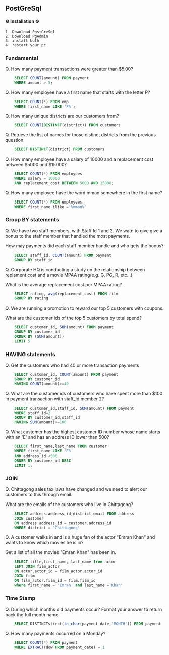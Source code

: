 ## PostGreSql

#### ⚙ Installation ⚙

    1. Download PostGreSql
    2. Download PgAdmin
    3. install both
    4. restart your pc

### Fundamental

Q. How many payment transactions were greater than $5.00?
```sql
    SELECT COUNT(amount) FROM payment
    WHERE amount > 5;
```
Q. How many employee have a first name that starts with the letter P?
```sql
    SELECT COUNT(*) FROM emp
    WHERE first_name LIKE 'P%';
```
Q. How many unique districts are our customers from?
```sql
    SELECT COUNT(DISTINCT(district)) FROM customers
```
Q. Retrieve the list of names for those distinct districts from the previous question
```sql
    SELECT DISTINCT(district) FROM customers

```
Q. How many employee have a salary of 10000 and a replacement cost between $5000 and $15000?
```sql
    SELECT COUNT(*) FROM employees
    WHERE salary = 10000
    AND replacement_cost BETWEEN 5000 AND 15000;

```
Q. How many employee have the word mman somewhere in the first name?
```sql
    SELECT COUNT(*) FROM employees
    WHERE first_name ilike ='%mman%'

```
### Group BY statements

Q. We have two staff members, with Staff Id 1 and 2. We watn to give give a bonus to the staff member that handled the most payments.

How may payments did each staff member handle and who gets the bonus?
```sql
    SELECT staff_id, COUNT(amount) FROM payment
    GROUP BY staff_id

```
Q. Corporate HQ is conducting a study on the relationship between replament cost and a movie MPAA rating(e.g. G, PG, R, etc...)

What is the average replacement cost per MPAA rating?
```sql
    SELECT rating, avg(replacement_cost) FROM film
    GROUP BY rating

```
Q. We are running a promotion to reward our top 5 customers with coupons.

What are the customer ids of the top 5 customers by total spend?
```sql
    SELECT customer_id, SUM(amount) FROM payment
    GROUP BY customer_id
    ORDER BY (SUM(amount))
    LIMIT 5

```
### HAVING statements

Q. Get the customers who had 40 or more transaction payments
```sql
    SELECT customer_id, COUNT(amount) FROM payment
    GROUP BY customer_id
    HAVING COUNT(amount)>=40

```
Q. What are the customer ids of customers who have spent more than $100 in payment transaction with staff_id member 2?
```sql
    SELECT customer_id,staff_id, SUM(amount) FROM payment
    WHERE staff_id=2
    GROUP BY customer_id,staff_id
    HAVING SUM(amount)>=100

```
Q. What customer has the highest customer ID number whose name starts with an 'E' and has an address ID lower than 500?
```sql
    SELECT first_name,last_name FROM customer
    WHERE first_name LIKE 'E%'
    AND address_id <500
    ORDER BY customer_id DESC
    LIMIT 1;

```
### JOIN

Q. Chittagong sales tax laws have changed and we need to alert our customers to this through email.

What are the emails of the customers who live in Chittagong?
```sql
    SELECT address.address_id,district,email FROM address
    JOIN customer
    ON address.address_id = customer.address_id
    WHERE district = 'Chittagong'

```
Q. A customer walks in and is a huge fan of the actor "Emran Khan" and wants to know which movies he is in?

Get a list of all the movies "Emran Khan" has been in.
```sql
    SELECT title,first_name, last_name from actor
    LEFT JOIN film_actor
    ON actor.actor_id = film_actor.actor_id
    JOIN film
    ON film_actor.film_id = film.film_id
    where first_name = 'Emran' and last_name ='Khan'

```
### Time Stamp

Q. During which months did payments occur?
Format your answer to return back the full month name.
```sql
    SELECT DISTINCTstinct(to_char(payment_date,'MONTH')) FROM payment

```
Q. How many payments occurred on a Monday?
```sql
    SELECT COUNT(*) FROM payment
    WHERE EXTRACT(dow FROM payment_date) = 1
```
